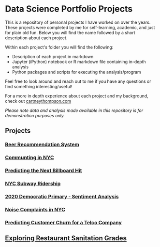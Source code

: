 # Data Science Portfolio Projects
This is a repository of personal projects I have worked on over the years. These projects were completed by me for self-learning, academic, and just for plain old fun. Below you will find the name followed by a short description about each project. 

Within each project's folder you will find the following:
* Description of each project in markdown
* Jupyter (iPython) notebook or R markdown file containing in-depth analysis
* Python packages and scripts for executing the analysis/program

Feel free to look around and reach out to me if you have any questions or find something interesting/useful! 

For a more in depth experience about each project and my background, check out [cartneythompson.com](http://cartneythompson.com)

*Please note data and analysis made available in this repository is for demonstration purposes only.*

## **Projects**

### [Beer Recommendation System](https://github.com/cartney06/Data-Science-Projects/tree/master/Beer%20Recommendation%20System)


### [Communting in NYC](https://github.com/cartney06/Data-Science-Projects/tree/master/Commuting%20in%20NYC)

### [Predicting the Next Billboard Hit](https://github.com/cartney06/Data-Science-Projects/tree/master/Predicting%20the%20Next%20Billboard%20Hit)

### [NYC Subway Ridership](https://github.com/cartney06/Data-Science-Projects/tree/master/NYC%20Subway%20Ridership)

### [2020 Democratic Primary - Sentiment Analysis](https://github.com/cartney06/Data-Science-Projects/2016%20Democratic%20Primary%20Analysis)

### [Noise Complaints in NYC](https://github.com/cartney06/Data-Science-Projects/tree/master/Noise%20Complaints%20in%20New%20York%20City)

### [Predicting Customer Churn for a Telco Company](https://github.com/cartney06/Data-Science-Projects/tree/master/Predicting%20Customer%20Churn%20for%20a%20Telco%20Company)

## [Exploring Restaurant Sanitation Grades](https://github.com/cartney06/Data-Science-Projects/tree/master/Exploring%20Restaurant%20Sanitation%20Grades)


